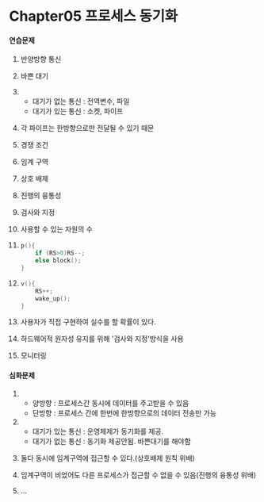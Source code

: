 # Chapter05 프로세스 동기화

#### 연습문제

1. 반양방향 통신
2. 바쁜 대기
3. - 대기가 없는 통신 : 전역변수, 파일
   - 대기가 있는 통신 : 소켓, 파이프

4. 각 파이프는 한방향으로만 전달될 수 있기 때문

5. 경쟁 조건

6. 임계 구역

7. 상호 배제

8. 진행의 융통성

9. 검사와 지정

10. 사용할 수 있는 자원의 수

11. ```c
    p(){
        if (RS>0)RS--;
        else block();
    }
    ```

12. ```c
    v(){
        RS++;
        wake_up();
    }
    ```

13. 사용자가 직접 구현하여 실수를 할 확률이 있다.

14. 하드웨어적 원자성 유지를 위해 '검사와 지정'방식을 사용

15. 모니터링

#### 심화문제

1. - 양방향 : 프로세스간 동시에 데이터를 주고받을 수 있음
   - 단방향 : 프로세스 간에 한번에 한방향으로의 데이터 전송만 가능

2. - 대기가 있는 통신 : 운영체제가 동기화를 제공.
   - 대기가 없는 통신 : 동기화 제공안됨. 바쁜대기를 해야함

3. 둘다 동시에 임계구역에 접근할 수 있다.(상호배제 원칙 위배)
4. 임계구역이 비었어도 다른 프로세스가 접근할 수 없을 수 있음(진행의 융통성 위배)
5.  ...